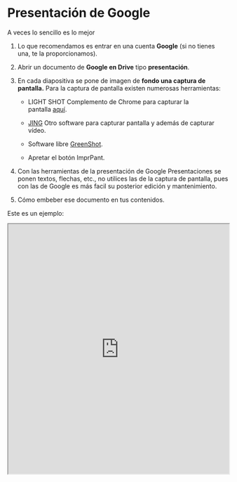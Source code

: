 # Presentación de Google

A veces lo sencillo es lo mejor

1. Lo que recomendamos es entrar en una cuenta **Google** (si no tienes una, te la proporcionamos).
2. Abrir un documento de **Google en Drive** tipo **presentación**.

3. En cada diapositiva se pone de imagen de **fondo una captura de pantalla.** Para la captura de pantalla existen numerosas herramientas:
    * LIGHT SHOT Complemento de Chrome para capturar la pantalla [aquí](https://chrome.google.com/webstore/detail/lightshot-screenshot-tool/mbniclmhobmnbdlbpiphghaielnnpgdp).

    * [JING](https://www.techsmith.com/jing.html) Otro software para capturar pantalla y además de capturar vídeo.
    * Software libre [GreenShot](http://getgreenshot.org/).
    * Apretar el botón ImprPant.

4. Con las herramientas de la presentación de Google Presentaciones se ponen textos, flechas, etc., no utilices las de la captura de pantalla, pues con las de Google es más facil su posterior edición y mantenimiento.

5. Cómo embeber ese documento en tus contenidos.

Este es un ejemplo:

<iframe width="100%" height="569" src="https://docs.google.com/presentation/d/1aVW435yo7K1dW9Ci5gUCyyNKahuzo_qKl-wF688HorM/embed?start=false&amp;loop=false&amp;delayms=3000"></iframe>
